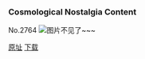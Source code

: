### Cosmological Nostalgia Content
No.2764
![图片不见了~~~](https://imgs.xkcd.com/comics/cosmological_nostalgia_content.png)

[原址](https://xkcd.com//2764) [下载](https://imgs.xkcd.com/comics/cosmological_nostalgia_content.png)

